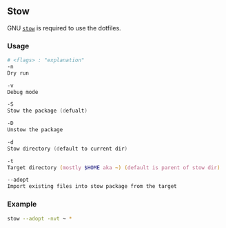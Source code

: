 
## Stow
GNU [`stow`](https://www.gnu.org/software/stow/) is required to use the dotfiles.

### Usage
```zsh
# <flags> : "explanation" 
-n
Dry run

-v
Debug mode

-S
Stow the package (defualt)

-D
Unstow the package

-d
Stow directory (default to current dir)

-t
Target directory (mostly $HOME aka ~) (default is parent of stow dir)

--adopt
Import existing files into stow package from the target
```

### Example
```zsh
stow --adopt -nvt ~ *
```
